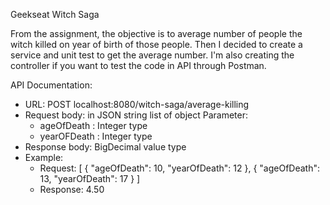 Geekseat Witch Saga

From the assignment, the objective is to average number of people the witch killed on year of birth of those people.
Then I decided to create a service and unit test to get the average number. I'm also creating the controller if you want to test the code in API through Postman.

API Documentation:
- URL: POST localhost:8080/witch-saga/average-killing
- Request body: in JSON string list of object
  Parameter:
  - ageOfDeath  : Integer type
  - yearOFDeath : Integer type
- Response body: BigDecimal value type
- Example:
  - Request:
    [
        {
            "ageOfDeath": 10,
            "yearOfDeath": 12
        },
        {
            "ageOfDeath": 13,
            "yearOfDeath": 17
        }
    ]
  - Response:
    4.50
